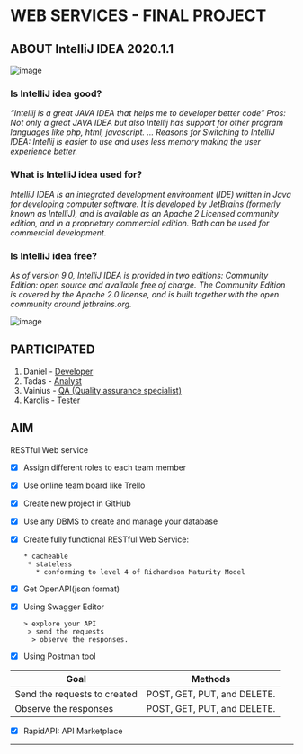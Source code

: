 **WEB SERVICES - FINAL PROJECT**
===

## ABOUT IntelliJ IDEA 2020.1.1

![image](https://upload.wikimedia.org/wikipedia/commons/thumb/d/d5/IntelliJ_IDEA_Logo.svg/200px-IntelliJ_IDEA_Logo.svg.png)

### Is IntelliJ idea good?

*“Intellij is a great JAVA IDEA that helps me to developer better code” Pros: Not only a great JAVA IDEA but also Intellij has support for other program languages like php, html, javascript. ... Reasons for Switching to IntelliJ IDEA: Intellij is easier to use and uses less memory making the user experience better.*

### What is IntelliJ idea used for?

*IntelliJ IDEA is an integrated development environment (IDE) written in Java for developing computer software. It is developed by JetBrains (formerly known as IntelliJ), and is available as an Apache 2 Licensed community edition, and in a proprietary commercial edition. Both can be used for commercial development.*

### Is IntelliJ idea free?

*As of version 9.0, IntelliJ IDEA is provided in two editions: Community Edition: open source and available free of charge. The Community Edition is covered by the Apache 2.0 license, and is built together with the open community around jetbrains.org.*

![image](https://4.bp.blogspot.com/-TevOgPVC2dE/WnILAnucRVI/AAAAAAAAGU4/Y0eg10SP5f4niLZAKex2EeRDvJkGfP7vgCPcBGAYYCw/s800/spring-boot.png)


## PARTICIPATED

1. Daniel - 	[Developer](https://www.greatsampleresume.com/job-responsibilities/it-developer-responsibilities/)
2. Tadas - [Analyst](https://www.quora.com/What-is-the-role-of-a-IT-analyst#:~:text=In%20Simple%20%26%20Easy%20Words%2C%20a,the%20business%20needs%20and%20requirements.)
3. Vainius - [QA (Quality assurance specialist)](https://www.signalhire.com/job-descriptions/quality-assurance-(qa)-specialist-job-description)
4. Karolis - [Tester](https://www.businessnewsdaily.com/10761-how-to-become-a-software-tester.html)

## AIM

RESTful Web service
- [x] Assign different roles to each team member
- [x] Use online team board like Trello 
- [x] Create new project in GitHub
- [x] Use any DBMS to create and manage your database
- [x] Create fully functional RESTful Web Service:

      * cacheable
       * stateless
         * conforming to level 4 of Richardson Maturity Model
- [x] Get OpenAPI(json format)
- [x] Using Swagger Editor 

      > explore your API
       > send the requests
        > observe the responses.
- [x] Using Postman tool

|Goal | Methods|
|-| -|
Send the requests to created | POST, GET, PUT, and DELETE.
Observe the responses | POST, GET, PUT, and DELETE.

- [x] RapidAPI: API Marketplace

---


